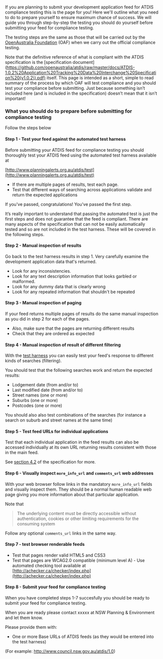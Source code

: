 If you are planning to submit your development application feed for ATDIS compliance testing this is the page for you! Here we'll outline what you need to do to prepare yourself to ensure maximum chance of success. We will guide you through step-by-step the testing you should do yourself before submitting your feed for compliance testing.

The testing steps are the same as those that will be carried out by the [OpenAustralia Foundation](http://www.openaustraliafoundation.org.au) (OAF) when we carry out the official compliance testing.

Note that the definitive reference of what is compliant with the ATDIS specification is the [specification document](https://github.com/openaustralia/atdis/raw/master/docs/ATDIS-1.0.2%20Application%20Tracking%20Data%20Interchange%20Specification%20(v1.0.2\).pdf) itself. This page is intended as a short, simple to read summary of the process by which OAF will test compliance and you should test your compliance before submitting. Just because something isn’t included here (and is included in the specification) doesn’t mean that it isn’t important!

### What you should do to prepare before submitting for compliance testing

Follow the steps below

#### Step 1 - Test your feed against the automated test harness

Before submitting your ATDIS feed for compliance testing you should thoroughly test your ATDIS feed using the automated test harness available at

[http://www.planningalerts.org.au/atdis/test](http://www.planningalerts.org.au/atdis/test)

* If there are multiple pages of results, test each page.
* Test that different ways of searching across applications validate and return the expected applications

If you've passed, congratulations! You've passed the first step.

It’s really important to understand that passing the automated test is just the first steps and does not guarantee that the feed is compliant. There are many aspects of the specification that can not be easily automatically tested and so are not included in the test harness. These will be covered in the following steps.

#### Step 2 - Manual inspection of results

Go back to the test harness results in step 1. Very carefully examine the development application data that's returned.
* Look for any inconsistencies.
* Look for any text description information that looks garbled or malformed.
* Look for any dummy data that is clearly wrong
* Look for any repeated information that shouldn't be repeated

#### Step 3 - Manual inspection of paging

If your feed returns multiple pages of results do the same manual inspection as you did in step 2 for each of the pages.

* Also, make sure that the pages are returning different results
* Check that they are ordered as expected

#### Step 4 - Manual inspection of result of different filtering

With the [test harness](http://www.planningalerts.org.au/atdis/test) you can easily test your feed's response to different kinds of searches (filtering).

You should test that the following searches work and return the expected results:

* Lodgement date (from and/or to)
* Last modified date (from and/or to)
* Street names (one or more)
* Suburbs (one or more)
* Postcodes (one or more)

You should also also test combinations of the searches (for instance a search on suburb and street names at the same time)

#### Step 5 - Test feed URLs for individual applications

Test that each individual application in the feed results can also be accessed individually at its own URL returning results consistent with those in the main feed.

See [section 4.2](/atdis/specification#section4.2) of the specification for more.

#### Step 6 - Visually inspect `more_info_url` and `comments_url` web addresses

With your web browser follow links in the mandatory `more_info_url` fields and visually inspect them. They should be a normal human readable web page giving you more information about that particular application.

Note that
> The underlying content must be directly accessible without
> authentication, cookies or other limiting requirements for the
> consuming system

Follow any optional `comments_url` links in the same way.

#### Step 7 - test browser renderable feeds

* Test that pages render valid HTML5 and CSS3
* Test that pages are WCAG2.0 compatible (minimum level A) - Use automated checking tool available at [http://achecker.ca/checker/index.php](http://achecker.ca/checker/index.php)

#### Step 8 - Submit your feed for compliance testing

When you have completed steps 1-7 succesfully you should be ready to submit your feed for compliance testing.

When you are ready please contact xxxxx at NSW Planning & Environment and let them know.

Please provide them with:

* One or more Base URLs of ATDIS feeds (as they would be entered into the test harness)

(For example: http://www.council.nsw.gov.au/atdis/1.0)
